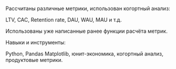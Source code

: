 Рассчитаны различные метрики, использован когортный анализ: 

LTV, CAC, Retention rate, DAU, WAU, MAU и т.д. 

Использованы уже написанные ранее функции расчёта метрик.

Навыки и инструменты:

Python, Pandas Matplotlib, юнит-экономика, когортный анализ, продуктовые метрики.


